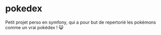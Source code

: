 # pokedex

Petit projet perso en symfony, qui a pour but de repertorié les pokémons comme un vrai pokédex ! :smiley_cat:
